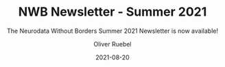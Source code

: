 ---
title: "NWB Newsletter - Summer 2021"
weight: 3
date: "2021-08-20"
subtitle: "The Neurodata Without Borders Summer 2021 Newsletter is now available!"
image: "/images/news/summer-2021.png"
author: "Oliver Ruebel"
tags: 
    - announcement
    - newbletter
---